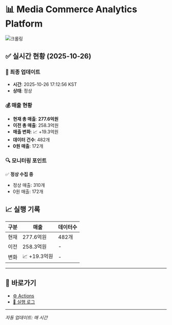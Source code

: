 # 📊 Media Commerce Analytics Platform

![크롤링](https://img.shields.io/badge/크롤링-정상-green)

## ✅ 실시간 현황 (2025-10-26)

### 📍 최종 업데이트
- **시간**: 2025-10-26 17:12:56 KST
- **상태**: 정상

### 💰 매출 현황
- **현재 총 매출**: **277.6억원**
- **이전 총 매출**: 258.3억원
- **매출 변화**: 📈 +19.3억원
- **데이터 건수**: 482개
- **0원 매출**: 172개

### 🔍 모니터링 포인트

✅ **정상 수집 중**
- 정상 매출: 310개
- 0원 매출: 172개


## 📈 실행 기록

| 구분 | 매출 | 데이터수 |
|------|------|----------|
| 현재 | 277.6억원 | 482개 |
| 이전 | 258.3억원 | - |
| 변화 | 📈 +19.3억원 | - |

---

## 🔗 바로가기

- [⚙️ Actions](../../actions)
- [📝 실행 로그](../../actions/workflows/daily_scraping.yml)

---

*자동 업데이트: 매 시간*
